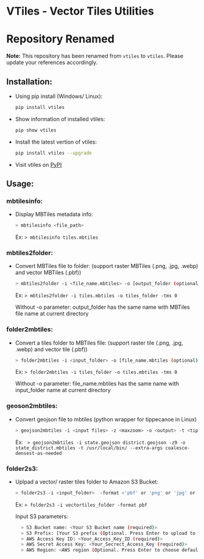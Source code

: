 # VTiles - Vector Tiles Utilities
# Repository Renamed
**Note:** This repository has been renamed from `vtiles` to `vtiles`. Please update your references accordingly.

## Installation: 
- Using pip install (Windows/ Linux):
    ``` bash 
    pip install vtiles
    ```
- Show information of installed vtiles: 
    ``` bash 
    pip show vtiles
    ```
- Install the latest vertion of vtiles:
    ``` bash 
    pip install vtiles --upgrade
    ```
    
- Visit vtiles on [PyPI](https://pypi.org/project/vtiles/)

## Usage:
### mbtilesinfo:
- Display MBTiles metadata info:  
    ``` bash 
    > mbtilesinfo <file_path>
    ```
  Ex: `> mbtilesinfo tiles.mbtiles`

### mbtiles2folder: 
- Convert MBTiles file to folder: (support raster MBTiles (.png, .jpg, .webp) and vector MBTiles (.pbf)) 
    ``` bash 
    > mbtiles2folder -i <file_name.mbtiles> -o [output_folder (optional)] -tms [TMS scheme (optional 0 or 1, default is 0)]
    ```
  Ex: `> mbtiles2folder -i tiles.mbtiles -o tiles_folder -tms 0`
  
  Without -o parameter: output_folder has the same name with MBTiles file name at current directory 

### folder2mbtiles: 
- Convert a tiles folder to MBTiles file: (support raster tile (.png, .jpg, .webp) and vector tile (.pbf))
    ``` bash 
    > folder2mbtiles -i <input_folder> -o [file_name.mbtiles (optional)] -tms [TMS scheme (optional 0 or 1, default is 0)]
    ```
  Ex: `> folder2mbtiles -i tiles_folder -o tiles.mbtiles -tms 0`
  
  Without -o parameter: file_name.mbtiles has the same name with input_folder name at current directory 

### geoson2mbtiles: 
- Convert geojson file to mbtiles (python wrapper for tippecanoe in Linux)
    ``` bash 
    > geojson2mbtiles -i <input files> -z <maxzoom> -o <output> -t <tippecanoe path> --extra-args <drop-densest-as-needed or coalesce-densest-as-needed or extend-zooms-if-still-dropping>
    ```
  Ex: ` > geojson2mbtiles -i state.geojson district.geojson -z9 -o state_district.mbtiles -t /usr/local/bin/ --extra-args coalesce-densest-as-needed`  

### folder2s3: 
- Uplpad a vector/ raster tiles folder to Amazon S3 Bucket:  
    ``` bash 
    > folder2s3 -i <input_folder>  -format <'pbf' or 'png' or 'jpg' or 'jpeg' or 'webp'>
    ```
  Ex: `> folder2s3 -i vectortiles_folder -format pbf`
 
  Input S3 parameters:

  ```bash
    > S3 Bucket name: <Your S3 Bucket name (required)>
    > S3 Prefix: [Your S3 prefix (Optional. Press Enter to upload to the bucket root folder)]
    > AWS Access Key ID: <Your_Access_Key_ID (required)>
    > AWS Secret Access Key: <Your_Secrect_Access_Key (required)>
    > AWS Region: <AWS region (Optional. Press Enter to choose default region)>
  ```